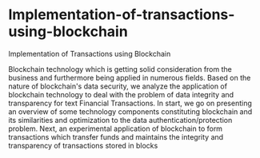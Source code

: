 # Implementation-of-transactions-using-blockchain
Implementation of Transactions using Blockchain

Blockchain technology which is getting solid consideration from the business and furthermore
being applied in numerous fields. Based on the nature of blockchain's data security, we analyze
the application of blockchain technology to deal with the problem of data integrity and
transparency for text Financial Transactions. In start, we go on presenting an overview of some
technology components constituting blockchain and its similarities and optimization to the data
authentication/protection problem. Next, an experimental application of blockchain to form
transactions which transfer funds and maintains the integrity and transparency of transactions
stored in blocks
